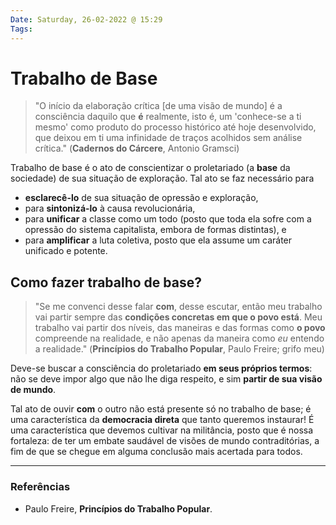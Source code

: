 ```yaml
---
Date: Saturday, 26-02-2022 @ 15:29
Tags:
---
```

# Trabalho de Base
> "O início da elaboração crítica [de uma visão de mundo] é a consciência daquilo que **é** realmente, isto é, um 'conhece-se a ti mesmo' como produto do processo histórico até hoje desenvolvido, que deixou em ti uma infinidade de traços acolhidos sem análise crítica." 
> (**Cadernos do Cárcere**, Antonio Gramsci)

Trabalho de base é o ato de conscientizar o proletariado (a **base** da sociedade) de sua situação de exploração. Tal ato se faz necessário para 
* **esclarecê-lo** de sua situação de opressão e exploração,
* para **sintonizá-lo** à causa revolucionária,
* para **unificar** a classe como um todo (posto que toda ela sofre com a opressão do sistema capitalista, embora de formas distintas), e 
* para **amplificar** a luta coletiva, posto que ela assume um caráter unificado e potente.

## Como fazer trabalho de base?
> "Se me convenci desse falar **com**, desse escutar, então meu trabalho vai partir sempre das **condições concretas em que o povo está**. 
> Meu trabalho vai partir dos níveis, das maneiras e das formas como **o povo** compreende na realidade, e não apenas da maneira como *eu* entendo a realidade." 
> (**Princípios do Trabalho Popular**, Paulo Freire; grifo meu)

Deve-se buscar a consciência do proletariado **em seus próprios termos**: não se deve impor algo que não lhe diga respeito, e sim **partir de sua visão de mundo**. 

Tal ato de ouvir **com** o outro não está presente só no trabalho de base; é uma característica da **democracia direta** que tanto queremos instaurar! É uma característica que devemos cultivar na militância, posto que é nossa fortaleza: de ter um embate saudável de visões de mundo contraditórias, a fim de que se chegue em alguma conclusão mais acertada para todos. 

---
### Referências
- Paulo Freire, **Princípios do Trabalho Popular**.